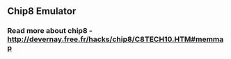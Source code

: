 ## Chip8 Emulator
### Read more about chip8 - http://devernay.free.fr/hacks/chip8/C8TECH10.HTM#memmap





